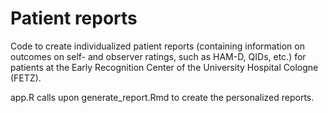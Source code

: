 # Patient reports
Code to create individualized patient reports (containing information on outcomes on self- and observer ratings, such as HAM-D, QIDs, etc.) for patients at the Early Recognition Center of the University Hospital Cologne (FETZ).

app.R calls upon generate_report.Rmd to create the personalized reports.
